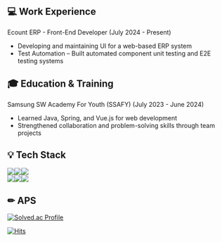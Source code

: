 <!-- [![코드트리|실력진단-whgksqls9999](https://banner.codetree.ai/v1/banner/whgksqls9999)](https://www.codetree.ai/profiles/whgksqls9999) -->
 
## 💻 Work Experience
Ecount ERP - Front-End Developer (July 2024 - Present)
- Developing and maintaining UI for a web-based ERP system
- Test Automation – Built automated component unit testing and E2E testing systems

## 🎓 Education & Training
Samsung SW Academy For Youth (SSAFY) (July 2023 - June 2024)
- Learned Java, Spring, and Vue.js for web development
- Strengthened collaboration and problem-solving skills through team projects

## 💡 Tech Stack 
<div style="display: flex;">
  <img src="https://img.shields.io/badge/Javascript-F7DF1E?style=flat&logo=JavaScript&logoColor=white">
  <img src="https://img.shields.io/badge/Typescript-3178C6?style=flat&logo=Typescript&logoColor=white">
  <img src="https://img.shields.io/badge/Java-E34F26?style=flat&logoColor=white">
</div>
<div style="display: flex;">
  <img src="https://img.shields.io/badge/HTML5-E34F26?style=flat&logo=HTML5&logoColor=white">
  <img src="https://img.shields.io/badge/CSS3-1572B6?style=flat&logo=CSS3&logoColor=white">
  <img src="https://img.shields.io/badge/React-61DAFB?style=flat&logo=React&logoColor=white">
</div>

## ✏ APS
[![Solved.ac Profile](http://mazassumnida.wtf/api/v2/generate_badge?boj=whgksqls9999)](https://solved.ac/whgksqls9999/)

[![Hits](https://hits.seeyoufarm.com/api/count/incr/badge.svg?url=https%3A%2F%2Fgithub.com%2Fwhgksqls9999&count_bg=%236687DE&title_bg=%2371DC64&icon=&icon_color=%23E7E7E7&title=visitor&edge_flat=false)](https://hits.seeyoufarm.com)
